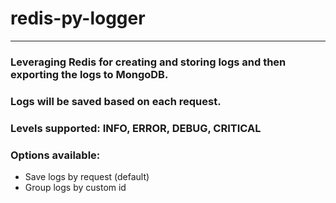 # redis-py-logger
---

### Leveraging Redis for creating and storing logs and then exporting the logs to MongoDB.

### Logs will be saved based on each request.
### Levels supported: **INFO**, **ERROR**, **DEBUG**, **CRITICAL**

### Options available:
- Save logs by request (default)
- Group logs by custom id